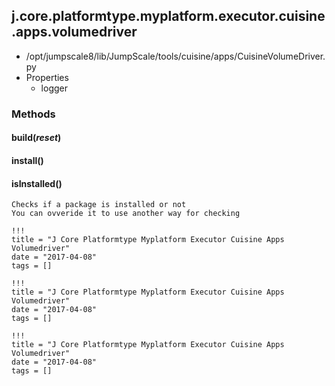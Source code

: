 <!-- toc -->
## j.core.platformtype.myplatform.executor.cuisine.apps.volumedriver

- /opt/jumpscale8/lib/JumpScale/tools/cuisine/apps/CuisineVolumeDriver.py
- Properties
    - logger

### Methods

#### build(*reset*) 

#### install() 

#### isInstalled() 

```
Checks if a package is installed or not
You can ovveride it to use another way for checking

```


```
!!!
title = "J Core Platformtype Myplatform Executor Cuisine Apps Volumedriver"
date = "2017-04-08"
tags = []
```

```
!!!
title = "J Core Platformtype Myplatform Executor Cuisine Apps Volumedriver"
date = "2017-04-08"
tags = []
```

```
!!!
title = "J Core Platformtype Myplatform Executor Cuisine Apps Volumedriver"
date = "2017-04-08"
tags = []
```

